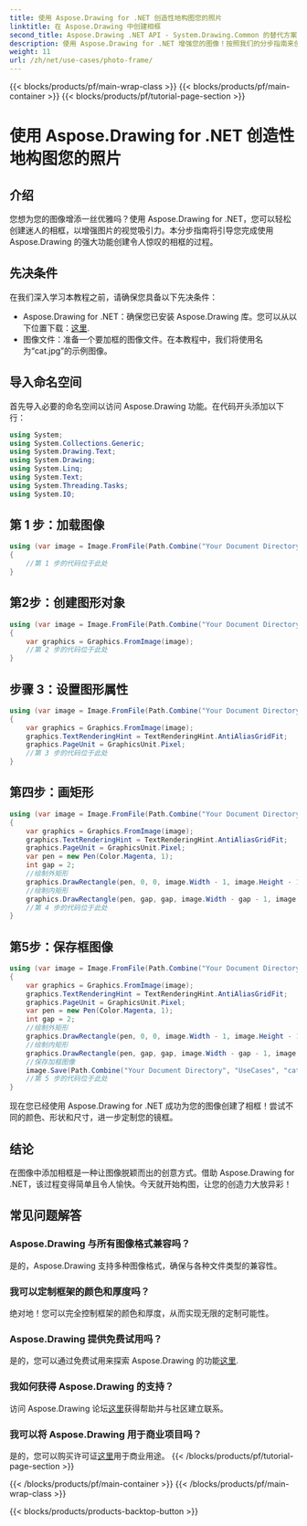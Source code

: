 ```yaml
---
title: 使用 Aspose.Drawing for .NET 创造性地构图您的照片
linktitle: 在 Aspose.Drawing 中创建相框
second_title: Aspose.Drawing .NET API - System.Drawing.Common 的替代方案
description: 使用 Aspose.Drawing for .NET 增强您的图像！按照我们的分步指南来创建令人惊叹的相框。立即探索 Aspose.Drawing for .NET！
weight: 11
url: /zh/net/use-cases/photo-frame/
---
```


{{< blocks/products/pf/main-wrap-class >}}
{{< blocks/products/pf/main-container >}}
{{< blocks/products/pf/tutorial-page-section >}}

# 使用 Aspose.Drawing for .NET 创造性地构图您的照片

## 介绍
您想为您的图像增添一丝优雅吗？使用 Aspose.Drawing for .NET，您可以轻松创建迷人的相框，以增强图片的视觉吸引力。本分步指南将引导您完成使用 Aspose.Drawing 的强大功能创建令人惊叹的相框的过程。
## 先决条件
在我们深入学习本教程之前，请确保您具备以下先决条件：
-  Aspose.Drawing for .NET：确保您已安装 Aspose.Drawing 库。您可以从以下位置下载：[这里](https://releases.aspose.com/drawing/net/).
- 图像文件：准备一个要加框的图像文件。在本教程中，我们将使用名为“cat.jpg”的示例图像。
## 导入命名空间
首先导入必要的命名空间以访问 Aspose.Drawing 功能。在代码开头添加以下行：
```csharp
using System;
using System.Collections.Generic;
using System.Drawing.Text;
using System.Drawing;
using System.Linq;
using System.Text;
using System.Threading.Tasks;
using System.IO;
```
## 第 1 步：加载图像
```csharp
using (var image = Image.FromFile(Path.Combine("Your Document Directory", "UseCases", "cat.jpg")))
{
    //第 1 步的代码位于此处
}
```
## 第2步：创建图形对象
```csharp
using (var image = Image.FromFile(Path.Combine("Your Document Directory", "UseCases", "cat.jpg")))
{
    var graphics = Graphics.FromImage(image);
    //第 2 步的代码位于此处
}
```
## 步骤 3：设置图形属性
```csharp
using (var image = Image.FromFile(Path.Combine("Your Document Directory", "UseCases", "cat.jpg")))
{
    var graphics = Graphics.FromImage(image);
    graphics.TextRenderingHint = TextRenderingHint.AntiAliasGridFit;
    graphics.PageUnit = GraphicsUnit.Pixel;
    //第 3 步的代码位于此处
}
```
## 第四步：画矩形
```csharp
using (var image = Image.FromFile(Path.Combine("Your Document Directory", "UseCases", "cat.jpg")))
{
    var graphics = Graphics.FromImage(image);
    graphics.TextRenderingHint = TextRenderingHint.AntiAliasGridFit;
    graphics.PageUnit = GraphicsUnit.Pixel;
    var pen = new Pen(Color.Magenta, 1);
    int gap = 2;
    //绘制外矩形
    graphics.DrawRectangle(pen, 0, 0, image.Width - 1, image.Height - 1);
    //绘制内矩形
    graphics.DrawRectangle(pen, gap, gap, image.Width - gap - 1, image.Height - gap - 1);
    //第 4 步的代码位于此处
}
```
## 第5步：保存框图像
```csharp
using (var image = Image.FromFile(Path.Combine("Your Document Directory", "UseCases", "cat.jpg")))
{
    var graphics = Graphics.FromImage(image);
    graphics.TextRenderingHint = TextRenderingHint.AntiAliasGridFit;
    graphics.PageUnit = GraphicsUnit.Pixel;
    var pen = new Pen(Color.Magenta, 1);
    int gap = 2;
    //绘制外矩形
    graphics.DrawRectangle(pen, 0, 0, image.Width - 1, image.Height - 1);
    //绘制内矩形
    graphics.DrawRectangle(pen, gap, gap, image.Width - gap - 1, image.Height - gap - 1);
    //保存加框图像
    image.Save(Path.Combine("Your Document Directory", "UseCases", "cat_with_honor_out.jpg"));
    //第 5 步的代码位于此处
}
```
现在您已经使用 Aspose.Drawing for .NET 成功为您的图像创建了相框！尝试不同的颜色、形状和尺寸，进一步定制您的镜框。
## 结论
在图像中添加相框是一种让图像脱颖而出的创意方式。借助 Aspose.Drawing for .NET，该过程变得简单且令人愉快。今天就开始构图，让您的创造力大放异彩！
## 常见问题解答
### Aspose.Drawing 与所有图像格式兼容吗？
是的，Aspose.Drawing 支持多种图像格式，确保与各种文件类型的兼容性。
### 我可以定制框架的颜色和厚度吗？
绝对地！您可以完全控制框架的颜色和厚度，从而实现无限的定制可能性。
### Aspose.Drawing 提供免费试用吗？
是的，您可以通过免费试用来探索 Aspose.Drawing 的功能[这里](https://releases.aspose.com/).
### 我如何获得 Aspose.Drawing 的支持？
访问 Aspose.Drawing 论坛[这里](https://forum.aspose.com/c/diagram/17)获得帮助并与社区建立联系。
### 我可以将 Aspose.Drawing 用于商业项目吗？
是的，您可以购买许可证[这里](https://purchase.aspose.com/buy)用于商业用途。
{{< /blocks/products/pf/tutorial-page-section >}}

{{< /blocks/products/pf/main-container >}}
{{< /blocks/products/pf/main-wrap-class >}}

{{< blocks/products/products-backtop-button >}}
